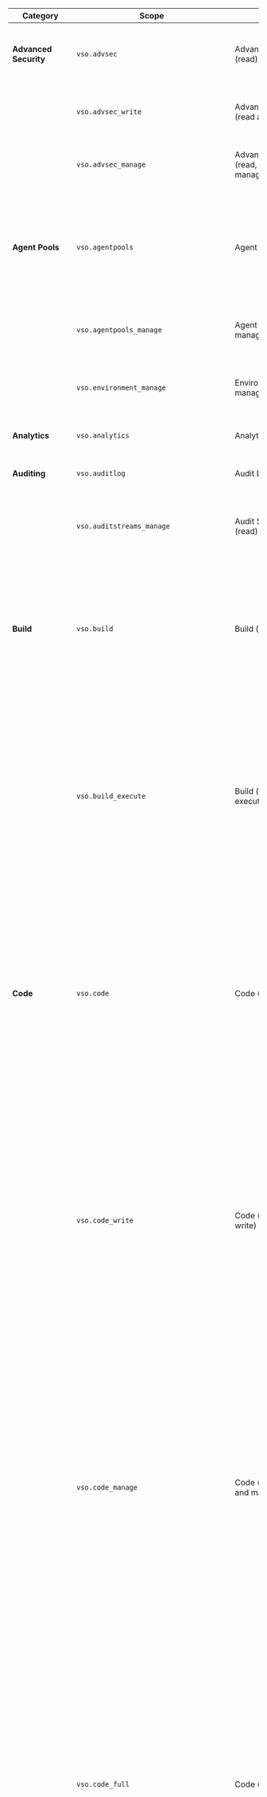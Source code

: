 | Category | Scope | Name | Description | Inherits From |
| -------- | ----- | ---- | ----------- | --------------|
| **Advanced Security** | `vso.advsec` | AdvancedSecurity (read) | Grants the ability to read alerts, result instances, analysis result instances. |
| | `vso.advsec_write` | AdvancedSecurity (read and write) |Grants the ability to upload analyses in sarif | `vso.advsec` |
| | `vso.advsec_manage` | AdvancedSecurity (read, write, and manage) |Grants the ability to upload analyses in sarif | `vso.advsec_write` |
| **Agent Pools** | `vso.agentpools` | Agent Pools (read) | Grants the ability to view tasks, pools, queues, agents, and currently running or recently completed jobs for agents. |
| | `vso.agentpools_manage` | Agent Pools (read, manage) | Grants the ability to manage pools, queues, and agents. | `vso.agentpools` |
| | `vso.environment_manage` | Environment (read, manage) | Grants the ability to manage pools, queues, agents, and environments. | `vso.agentpools_manage` |
| **Analytics** | `vso.analytics` | Analytics (read) | Grants the ability to query analytics data. |
| **Auditing** | `vso.auditlog` | Audit Log (read) | Grants the ability to read the auditing log to users. |
| | `vso.auditstreams_manage` | Audit Streams (read) | Grants the ability to manage auditing streams to users. | `vso.auditlog` |
| **Build** | `vso.build` | Build (read) | Grants the ability to access build artifacts, including build results, definitions, and requests, and the ability to receive notifications about build events via service hooks. | `vso.hooks_write` |
| | `vso.build_execute` | Build (read and execute) | Grants the ability to access build artifacts, including build results, definitions, and requests, and the ability to queue a build, update build properties, and the ability to receive notifications about build events via service hooks. | `vso.build` |
| **Code** | `vso.code` | Code (read) | Grants the ability to read source code and metadata about commits, changesets, branches, and other version control artifacts. Also grants the ability to search code and get notified about version control events via service hooks. | `vso.hooks_write` |
| | `vso.code_write` | Code (read and write) | Grants the ability to read, update, and delete source code, access metadata about commits, changesets, branches, and other version control artifacts. Also grants the ability to create and manage pull requests and code reviews and to receive notifications about version control events via service hooks. | `vso.code` |
| | `vso.code_manage` | Code (read, write, and manage) | Grants the ability to read, update, and delete source code, access metadata about commits, changesets, branches, and other version control artifacts. Also grants the ability to create and manage code repositories, create and manage pull requests and code reviews, and to receive notifications about version control events via service hooks. | `vso.code_write` |
| | `vso.code_full` | Code (full) | Grants full access to source code, metadata about commits, changesets, branches, and other version control artifacts. Also grants the ability to create and manage code repositories, create and manage pull requests and code reviews, and to receive notifications about version control events via service hooks. Also includes limited support for Client OM APIs. | `vso.code_manage` |
| | `vso.code_status` | Code (status) | Grants the ability to read and write commit and pull request status. |
| **Connected Server** | `vso.connected_server` | Connected Server | Grants the ability to access endpoints needed from an on-premises connected server. |
| **Entitlements** | `vso.entitlements` | Entitlements (Read) | Provides read only access to licensing entitlements endpoint to get account entitlements. |
| | `vso.memberentitlementmanagement` | MemberEntitlement Management (read) | Grants the ability to read users, their licenses as well as projects and extensions they can access. |
| | `vso.memberentitlementmanagement_write` | MemberEntitlement Management (write) | Grants the ability to manage users, their licenses as well as projects and extensions they can access. |  `vso.memberentitlementmanagement` |
| **Extensions** | `vso.extension` | Extensions (read) | Grants the ability to read installed extensions. | `vso.profile` |
| | `vso.extension_manage` | Extensions (read and manage) | Grants the ability to install, uninstall, and perform other administrative actions on installed extensions. | `vso.extension` |
| | `vso.extension.data` | Extension data (read) | Grants the ability to read data (settings and documents) stored by installed extensions. | `vso.profile` |
| | `vso.extension.data_write` | Extension data (read and write) | Grants the ability to read and write data (settings and documents) stored by installed extensions. | `vso.extension.data` |
| **Github Connections** | `vso.githubconnections` | GitHub Connections (read) | Grants the ability to read GitHub connections and GitHub repositories data. |
| | `vso.githubconnections_manage` | GitHub Connections (read and manage) | Grants the ability to read and manage GitHub connections and GitHub repositories data | `vso.githubconnections` |
| **Graph & identity** | `vso.graph` | Graph (read) | Grants the ability to read user, group, scope, and group membership information. |
| | `vso.graph_manage` | Graph (manage) | Grants the ability to read user, group, scope and group membership information, and to add users, groups, and manage group memberships. | `vso.graph` |
| | `vso.identity` | Identity (read) | Grants the ability to read identities and groups. |
| | `vso.identity_manage` | Identity (manage) | Grants the ability to read, write, and manage identities and groups. | `vso.identity` |
| **Machine Group** | `vso.machinegroup_manage` | Deployment group (read, manage) | Provides ability to manage deployment group and agent pools. | `vso.agentpools_manage ` |
| **Marketplace** | `vso.gallery` | Marketplace | Grants read access to public and private items and publishers. | `vso.profile` |
| | `vso.gallery_acquire` | Marketplace (acquire) | Grants read access and the ability to acquire items. | `vso.gallery` |
| | `vso.gallery_publish` | Marketplace (publish) | Grants read access and the ability to upload, update, and share items. | `vso.gallery` |
| | `vso.gallery_manage` | Marketplace (manage) | Grants read access and the ability to publish and manage items and publishers. | `vso.gallery_publish` |
| **Notifications** | `vso.notification` | Notifications (read) | Provides read access to subscriptions and event metadata, including filterable field values. | `vso.profile` |
| | `vso.notification_write` | Notifications (write) | Provides read and write access to subscriptions and read access to event metadata, including filterable field values. | `vso.notification` |
| | `vso.notification_manage` | Notifications (manage) | Provides read, write, and management access to subscriptions and read access to event metadata, including filterable field values. | `vso.notification_write` |
| | `vso.notification_diagnostics` | Notifications (diagnostics) | Provides access to notification-related diagnostic logs and provides the ability to enable diagnostics for individual subscriptions. | `vso.notification` |
| **Packaging** | `vso.packaging` | Packaging (read) | Grants the ability to read feeds and packages. | `vso.profile` |
| | `vso.packaging_write` | Packaging (read and write) | Grants the ability to create and read feeds and packages. | `vso.packaging` |
| | `vso.packaging_manage` | Packaging (read, write, and manage) | Grants the ability to create, read, update, and delete feeds and packages. | `vso.packaging_write` |
| **Pipeline Resources** | `vso.pipelineresources_use` | Pipeline Resources (use) | Grants the ability to approve a pipeline's request to use a protected resource: agent pool, environment, queue, repository, secure files, service connection, and variable group. |
| | `vso.pipelineresources_manage` | Pipeline Resources (use and manage) | Grants the ability to manage a protected resource or a pipeline's request to use a protected resource: agent pool, environment, queue, repository, secure files, service connection, and variable group. | `vso.pipelineresources_manage` |
| **Project and Team** | `vso.project` | Project and team (read) | Grants the ability to read projects and teams. |
| | `vso.project_write` | Project and team (read and write) | Grants the ability to read and update projects and teams. | `vso.project` |
| | `vso.project_manage` | Project and team (read, write and manage) | Grants the ability to create, read, update, and delete projects and teams. | `vso.project_write` |
| **Release** | `vso.release` | Release (read) | Grants the ability to read release artifacts, including releases, release definitions and release environment. | `vso.profile` |
| | `vso.release_execute` | Release (read, write and execute) | Grants the ability to read and update release artifacts, including releases, release definitions and release environment, and the ability to queue a new release. | `vso.release` | 
| | `vso.release_manage` | Release (read, write, execute and manage) | Grants the ability to read, update, and delete release artifacts, including releases, release definitions and release environment, and the ability to queue and approve a new release. | `vso.release_manage` |
| **Secure Files** | `vso.securefiles_read` | Secure Files (read) | Grants the ability to read secure files. |
| | `vso.securefiles_write` | Secure Files (read, create) | Grants the ability to read and create secure files. | `vso.securefiles_read` |
| | `vso.securefiles_manage` | Secure Files (read, create, and manage) | Grants the ability to read, create, and manage secure files. | `vso.securefiles_write` |
| **Security** | `vso.security_manage` | Security (manage) | Grants the ability to read, write, and manage security permissions. |
| **Service Connections** | `vso.serviceendpoint` | Service Endpoints (read) | Grants the ability to read service endpoints. | `vso.profile` |
| | `vso.serviceendpoint_query` | Service Endpoints (read and query) | Grants the ability to read and query service endpoints. | `vso.serviceendpoint` |
| | `vso.serviceendpoint_manage` | Service Endpoints (read, query and manage) | Grants the ability to read, query, and manage service endpoints. | `vso.serviceendpoint_query` |
| **Service Hooks** | `vso.hooks` | Service hooks (read) | Grants the ability to read service hook subscriptions and metadata, including supported events, consumers, and actions. (No longer public.) | `vso.profile` |
| | `vso.hooks_write` | Service hooks (read and write) | Grants the ability to create and update service hook subscriptions and read metadata, including supported events, consumers, and actions. (No longer public.) | `vso.hooks` |
| | `vso.hooks_interact` | Service hooks (interact) | Grants the ability to interact and perform actions on events received via service hooks. (No longer public.) | `vso.profile` |
| **Settings** | `vso.settings` | Settings (read) | Grants the ability to read settings. |
| | `vso.settings_write` | Settings (read and write) | Grants the ability to create and read settings. |
| **Symbols** | `vso.symbols` | Symbols (read) | Grants the ability to read symbols. | `vso.profile` |
| | `vso.symbols_write` | Symbols (read and write) | Grants the ability to read and write symbols. | `vso.symbols` |
| | `vso.symbols_manage` | Symbols (read, write and manage) | Grants the ability to read, write, and manage symbols. | `vso.symbols_write` |
| **Task Groups** | `vso.taskgroups_read` | Task Groups (read) | Grants the ability to read task groups. |
| | `vso.taskgroups_write` | Task Groups (read, create) | Grants the ability to read and create task groups. | `vso.taskgroups_read` |
| | `vso.taskgroups_manage` | Task Groups (read, create and manage) | Grants the ability to read, create and manage taskgroups. | `vso.taskgroups_write` |
| **Team Dashboard** | `vso.dashboards` | Team dashboards (read) | Grants the ability to read team dashboard information. |
| | `vso.dashboards_manage` | Team dashboards (manage) | Grants the ability to manage team dashboard information. | `vso.dashboards` |
| **Test Management** | `vso.test` | Test management (read) | Grants the ability to read test plans, cases, results and other test management related artifacts. | `vso.profile` |
| | `vso.test_write` | Test management (read and write) | Grants the ability to read, create, and update test plans, cases, results and other test management related artifacts. | `vso.test` |
| **Threads** | `vso.threads_full` | PR threads | Grants the ability to read and write to pull request comment threads. |
| **Tokens** | `vso.tokens` | Delegated Authorization Tokens | Grants the ability to manage delegated authorization tokens to users. |
| | `vso.tokenadministration` | Token Administration | Grants the ability to manage (view and revoke) existing tokens to organization administrators. |
| **User Profile** | `vso.profile` | User profile (read) | Grants the ability to read your profile, accounts, collections, projects, teams, and other top-level organizational artifacts. |
| | `vso.profile_write` | User profile (write) | Grants the ability to write to your profile. | `vso.profile` |
| **Variable Groups** | `vso.variablegroups_read` | Variable Groups (read) | Grants the ability to read variable groups. |
| | `vso.variablegroups_write` | Variable Groups (read, create) | Grants the ability to read and create variable groups. | `vso.variablegroups_read` |
| | `vso.variablegroups_manage` | Variable Groups (read, create and manage) | Grants the ability to read, create and manage variable groups. | `vso.variablegroups_write` |
| **Wiki** | `vso.wiki` | Wiki (read) | Grants the ability to read wikis, wiki pages and wiki attachments. Also grants the ability to search wiki pages. |
| | `vso.wiki_write` | Wiki (read and write) | Grants the ability to read, create and updates wikis, wiki pages and wiki attachments. | `vso.wiki` |
| **Work Items** | `vso.work` | Work items (read) | Grants the ability to read work items, queries, boards, area and iterations paths, and other work item tracking related metadata. Also grants the ability to execute queries, search work items and to receive notifications about work item events via service hooks. | `vso.hooks_write` |
| | `vso.work_write` | Work items (read and write) | Grants the ability to read, create, and update work items and queries, update board metadata, read area and iterations paths other work item tracking related metadata, execute queries, and to receive notifications about work item events via service hooks. | `vso.work` |
| | `vso.work_full` | Work items (full) | Grants full access to work items, queries, backlogs, plans, and work item tracking metadata. Also provides the ability to receive notifications about work item events via service hooks. | `vso.work_write` |
| **User Impersonation** | `user_impersonation` | User Impersonation | Have full access to Visual Studio Team Services REST APIs. **Request and/or consent this scope with caution as it is very powerful!** |

